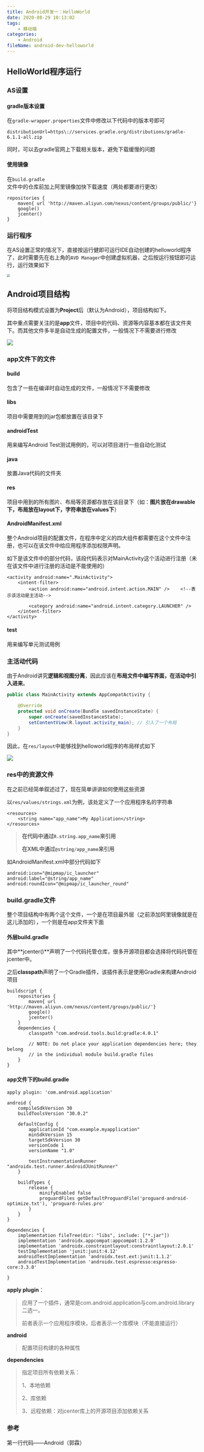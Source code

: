 ```yaml
---
title: Android开发一：HelloWorld
date: 2020-08-29 10:13:02
tags:
	- 移动端
categories:
	- Android
fileName: android-dev-helloworld
---
```


## HelloWorld程序运行

### AS设置

#### gradle版本设置

在`gradle-wrapper.properties`文件中修改以下代码中的版本号即可

```
distributionUrl=https\://services.gradle.org/distributions/gradle-6.1.1-all.zip
```

同时，可以去gradle官网上下载相关版本，避免下载缓慢的问题

#### 使用镜像

在`build.gradle`文件中的仓库前加上阿里镜像加快下载速度（两处都要进行更改）

```
repositories {
    maven{ url 'http://maven.aliyun.com/nexus/content/groups/public/'}
    google()
    jcenter()
}
```

### 运行程序

在AS设置正常的情况下，直接按运行健即可运行IDE自动创建的helloworld程序了，此时需要先在右上角的`AVD Manager`中创建虚拟机器，之后按运行按钮即可运行，运行效果如下

<img src="http://cdn.ziyedy.top/%E4%B8%80%E3%80%81Android%E5%BC%80%E5%8F%91HelloWorld/helloworld.png" style="zoom:50%;" />

## Android项目结构

将项目结构模式设置为**Project**后（默认为Android），项目结构如下。

其中重点需要关注的是**app**文件，项目中的代码、资源等内容基本都在该文件夹下。而其他文件多半是自动生成的配置文件，一般情况下不需要进行修改

![](http://cdn.ziyedy.top/%E4%B8%80%E3%80%81Android%E5%BC%80%E5%8F%91HelloWorld/%E9%A1%B9%E7%9B%AE%E7%BB%93%E6%9E%84.png)

### app文件下的文件

#### build

包含了一些在编译时自动生成的文件，一般情况下不需要修改

#### libs

项目中需要用到的jar包都放置在该目录下

#### androidTest

用来编写Android Test测试用例的，可以对项目进行一些自动化测试

#### java

放置Java代码的文件夹

#### res

项目中用到的所有图片、布局等资源都存放在该目录下（如：**图片放在drawable下，布局放在layout下，字符串放在values下**）

#### AndroidManifest.xml

整个Android项目的配置文件，在程序中定义的四大组件都需要在这个文件中注册，也可以在该文件中给应用程序添加权限声明。

如下是该文件中的部分代码，该段代码表示对MainActivity这个活动进行注册（未在该文件中进行注册的活动是不能使用的）

```
<activity android:name=".MainActivity">
    <intent-filter>
        <action android:name="android.intent.action.MAIN" />	<!--表示该活动是主活动-->

        <category android:name="android.intent.category.LAUNCHER" />
    </intent-filter>
</activity>
```

#### test

用来编写单元测试用例

### 主活动代码

由于Android讲究**逻辑和视图分离**，因此应该在**布局文件中编写界面，在活动中引入进来**。

```java
public class MainActivity extends AppCompatActivity {

    @Override
    protected void onCreate(Bundle savedInstanceState) {
        super.onCreate(savedInstanceState);
        setContentView(R.layout.activity_main);	// 引入了一个布局
    }
}
```

因此，在`res/layout`中能够找到helloworld程序的布局样式如下

![](http://cdn.ziyedy.top/%E4%B8%80%E3%80%81Android%E5%BC%80%E5%8F%91HelloWorld/%E5%B8%83%E5%B1%80.png)



### res中的资源文件

在之前已经简单叙述过了，现在简单讲讲如何使用这些资源

以`res/values/strings.xml`为例，该处定义了一个应用程序名的字符串

```
<resources>
    <string name="app_name">My Application</string>
</resources>
```

> **在代码中通过`R.string.app_name`来引用**
>
> **在XML中通过`@string/app_name`来引用**

如AndroidManifest.xml中部分代码如下

```
android:icon="@mipmap/ic_launcher"
android:label="@string/app_name"
android:roundIcon="@mipmap/ic_launcher_round"
```



### build.gradle文件

整个项目结构中有两个这个文件，一个是在项目最外层（之前添加阿里镜像就是在这儿添加的），一个则是在app文件夹下面

#### 外层build.gradle

其中**jcenter()**声明了一个代码托管仓库，很多开源项目都会选择将代码托管在jcenter中。

之后**classpath**声明了一个Gradle插件，该插件表示是使用Gradle来构建Android项目

```
buildscript {
    repositories {
        maven{ url 'http://maven.aliyun.com/nexus/content/groups/public/'}
        google()
        jcenter()
    }
    dependencies {
        classpath "com.android.tools.build:gradle:4.0.1"

        // NOTE: Do not place your application dependencies here; they belong
        // in the individual module build.gradle files
    }
}
```

#### app文件下的build.gradle

```
apply plugin: 'com.android.application'

android {
    compileSdkVersion 30
    buildToolsVersion "30.0.2"

    defaultConfig {
        applicationId "com.example.myapplication"
        minSdkVersion 15
        targetSdkVersion 30
        versionCode 1
        versionName "1.0"

        testInstrumentationRunner "androidx.test.runner.AndroidJUnitRunner"
    }

    buildTypes {
        release {
            minifyEnabled false
            proguardFiles getDefaultProguardFile('proguard-android-optimize.txt'), 'proguard-rules.pro'
        }
    }
}

dependencies {
    implementation fileTree(dir: "libs", include: ["*.jar"])
    implementation 'androidx.appcompat:appcompat:1.2.0'
    implementation 'androidx.constraintlayout:constraintlayout:2.0.1'
    testImplementation 'junit:junit:4.12'
    androidTestImplementation 'androidx.test.ext:junit:1.1.2'
    androidTestImplementation 'androidx.test.espresso:espresso-core:3.3.0'

}
```

**apply plugin**：

> 应用了一个插件，通常是com.android.application与com.android.library二选一。
>
> 前者表示一个应用程序模块，后者表示一个库模块（不能直接运行）

**android**

> 配置项目构建的各种属性

**dependencies**

> 指定项目所有依赖关系：
>
> 1、本地依赖
>
> 2、库依赖
>
> 3、远程依赖：对jcenter库上的开源项目添加依赖关系





### 参考

第一行代码——Android（郭霖）